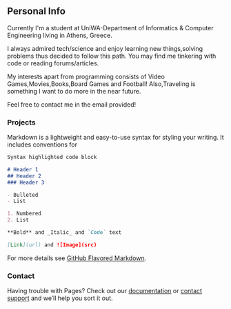 ## Personal Info

Currently I'm a student at UniWA-Department of Informatics & Computer Engineering living in Athens, Greece.

I always admired tech/science and enjoy learning new things,solving problems thus decided to follow this path. You may find me tinkering with code or reading forums/articles.

My interests apart from programming consists of Video Games,Movies,Books,Board Games and Football!
Also,Traveling is something I want to do more in the near future.

Feel free to contact me in the email provided!

### Projects

Markdown is a lightweight and easy-to-use syntax for styling your writing. It includes conventions for

```markdown
Syntax highlighted code block

# Header 1
## Header 2
### Header 3

- Bulleted
- List

1. Numbered
2. List

**Bold** and _Italic_ and `Code` text

[Link](url) and ![Image](src)
```

For more details see [GitHub Flavored Markdown](https://guides.github.com/features/mastering-markdown/).

### Contact

Having trouble with Pages? Check out our [documentation](https://help.github.com/categories/github-pages-basics/) or [contact support](https://github.com/contact) and we’ll help you sort it out.
